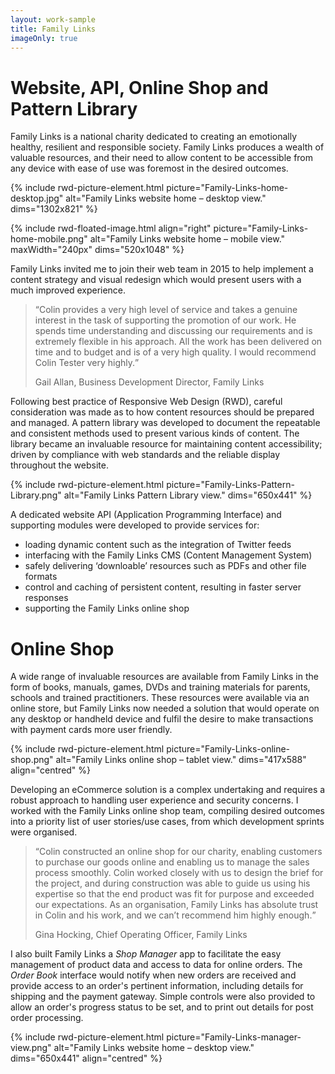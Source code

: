 ```yaml
---
layout: work-sample
title: Family Links
imageOnly: true
---
```


# Website, API, Online Shop and Pattern Library

Family Links is a national charity dedicated to creating an emotionally healthy, resilient and responsible society. Family Links produces a wealth of valuable resources, and their need to allow content to be accessible from any device with ease of use was foremost in the desired outcomes.

{% include rwd-picture-element.html picture="Family-Links-home-desktop.jpg" alt="Family Links website home – desktop view." dims="1302x821" %}

<div class="float-group" markdown="1">
{% include rwd-floated-image.html align="right" picture="Family-Links-home-mobile.png" alt="Family Links website home – mobile view." maxWidth="240px" dims="520x1048" %}

Family Links invited me to join their web team in 2015 to help implement a content strategy and visual redesign which would present users with a much improved experience.

<blockquote class="long-format"><q>Colin provides a very high level of service and takes a genuine interest in the task of supporting the promotion of our work. He spends time understanding and discussing our requirements and is extremely flexible in his approach. All the work has been delivered on time and to budget and is of a very high quality. I would recommend Colin Tester very highly.</q><p class="by-line">Gail Allan, Business Development Director, Family Links</p></blockquote>

Following best practice of Responsive Web Design (RWD), careful consideration was made as to how content resources should be prepared and managed. A pattern library was developed to document the repeatable and consistent methods used to present various kinds of content. The library became an invaluable resource for maintaining content accessibility; driven by compliance with web standards and the reliable display throughout the website.

{% include rwd-picture-element.html picture="Family-Links-Pattern-Library.png" alt="Family Links Pattern Library view." dims="650x441" %}

A dedicated website API (Application Programming Interface) and supporting modules were developed to provide services for:

- loading dynamic content such as the integration of Twitter feeds
- interfacing with the Family Links CMS (Content Management System)
- safely delivering ‘downloable’ resources such as PDFs and other file formats
- control and caching of persistent content, resulting in faster server responses
- supporting the Family Links online shop

# Online Shop

A wide range of invaluable resources are available from Family Links in the form of books, manuals, games, DVDs and training materials for parents, schools and trained practitioners. These resources were available via an online store, but Family Links now needed a solution that would operate on any desktop or handheld device and fulfil the desire to make transactions with payment cards more user friendly.

{% include rwd-picture-element.html picture="Family-Links-online-shop.png" alt="Family Links online shop – tablet view." dims="417x588" align="centred" %}

Developing an eCommerce solution is a complex undertaking and requires a robust approach to handling user experience and security concerns.  I worked with the Family Links online shop team, compiling desired outcomes into a priority list of user stories/use cases, from which development sprints were organised.

<blockquote class="long-format"><q>Colin constructed an online shop for our charity, enabling customers to purchase our goods online and enabling us to manage the sales process smoothly. Colin worked closely with us to design the brief for the project, and during construction was able to guide us using his expertise so that the end product was fit for purpose and exceeded our expectations. As an organisation, Family Links has absolute trust in Colin and his work, and we can’t recommend him highly enough.</q><p class="by-line">Gina Hocking, Chief Operating Officer, Family Links</p></blockquote>

I also built Family Links a _Shop Manager_ app to facilitate the easy management of product data and access to data for online orders. The _Order Book_ interface would notify when new orders are received and provide access to an order's pertinent information, including details for shipping and the payment gateway. Simple controls were also provided to allow an order's progress status to be set, and to print out details for post order processing.

{% include rwd-picture-element.html picture="Family-Links-manager-view.png" alt="Family Links website home – desktop view." dims="650x441" align="centred" %}

</div>


